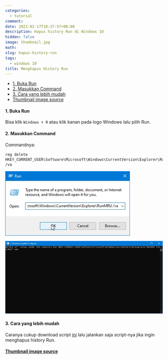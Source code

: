 ```yaml
---
categories:
  - tutorial
comment:
date: 2021-02-17T18:37:57+08:00
description: Hapus history Run di Windows 10
hidden: false
image: thumbnail.jpg
math:
slug: hapus-history-run
tags:
  - windows 10
title: Menghapus History Run
---
```


- [1. Buka Run](#1-buka-run)
- [2. Masukkan Command](#2-masukkan-command)
- [3. Cara yang lebih mudah](#3-cara-yang-lebih-mudah)
- [Thumbnail image source](#thumbnail-image-source)

#### 1. Buka Run

Bisa klik `Windows + R` atau klik kanan pada logo Windows lalu pilih Run.

#### 2. Masukkan Command

Commandnya:

```
reg delete HKEY_CURRENT_USER\Software\Microsoft\Windows\CurrentVersion\Explorer\RunMRU /va
```

![Pastekan pada kolom yang berada di Run lalu klik OK](image001.jpg)

![Setelah itu ketik yes lalu klik Enter](image002.jpg)

#### 3. Cara yang lebih mudah

Caranya cukup download script [ini](https://drive.google.com/file/d/1fwVSikJJk3MxHdGB6khvdbABhW7Hyy_a/view?usp=sharing) lalu jalankan saja script-nya jika ingin menghapus history Run.

#### [Thumbnail image source](https://www.zerochan.net/2535972)